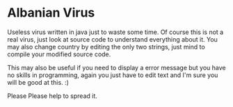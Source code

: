 # Albanian Virus

Useless virus written in java just to waste some time. Of course this is not a real virus, just look at source code to understand everything about it. You may also change country by editing the only two strings, just mind to compile your modified source code.

This may also be useful if you need to display a error message but you have no skills in programming, again you just have to edit text and I'm sure you will be good at this. :)


Please Please help to spread it.
